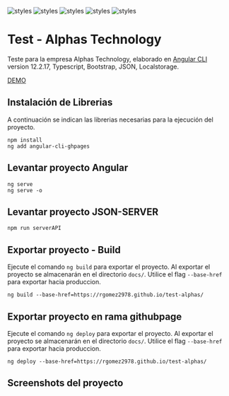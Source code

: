 ![styles](https://img.shields.io/badge/Angular-DD0031?style=for-the-badge&logo=angular&logoColor=white)
![styles](https://img.shields.io/badge/TypeScript-007ACC?style=for-the-badge&logo=typescript&logoColor=white)
![styles](https://img.shields.io/badge/Bootstrap-563D7C?style=for-the-badge&logo=bootstrap&logoColor=white)
![styles](https://img.shields.io/badge/JSON-gray?style=for-the-badge)
![styles](https://img.shields.io/badge/Localstorage-yellow?style=for-the-badge)

# Test - Alphas Technology

Teste para la empresa Alphas Technology, elaborado en [Angular CLI](https://github.com/angular/angular-cli) version 12.2.17, Typescript, Bootstrap, JSON, Localstorage.


[DEMO](https://rgomez2978.github.io/test-alphas/signin)

## Instalación de Librerias

A continuación se indican las librerias necesarias para la ejecución del proyecto.

    npm install
    ng add angular-cli-ghpages

## Levantar proyecto Angular

    ng serve
    ng serve -o

## Levantar proyecto JSON-SERVER

    npm run serverAPI

## Exportar proyecto - Build

Ejecute el comando `ng build` para exportar el proyecto. Al exportar el proyecto se almacenarán en el directorio `docs/`. Utilice el flag `--base-href` para exportar hacia produccion.

    ng build --base-href=https://rgomez2978.github.io/test-alphas/



## Exportar proyecto en rama githubpage

Ejecute el comando `ng deploy` para exportar el proyecto. Al exportar el proyecto se almacenarán en el directorio `docs/`. Utilice el flag `--base-href` para exportar hacia produccion.

    ng deploy --base-href=https://rgomez2978.github.io/test-alphas/



## Screenshots del proyecto
